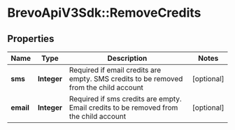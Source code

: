 # BrevoApiV3Sdk::RemoveCredits

## Properties
Name | Type | Description | Notes
------------ | ------------- | ------------- | -------------
**sms** | **Integer** | Required if email credits are empty. SMS credits to be removed from the child account | [optional] 
**email** | **Integer** | Required if sms credits are empty. Email credits to be removed from the child account | [optional] 



